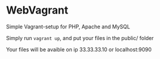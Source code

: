 WebVagrant
==========

Simple Vagrant-setup for PHP, Apache and MySQL

Simply run ``` vagrant up ```, and put your files in the public/ folder

Your files will be avaible on ip 33.33.33.10 or localhost:9090
